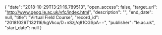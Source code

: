 {
  "date": "2018-10-29T13:21:16.789513", 
  "open_access": false, 
  "target_url": "http://www.geog.le.ac.uk/vfc/index.html", 
  "description": "", 
  "end_date": null, 
  "title": "Virtual Field Course", 
  "record_id": "20181029T132116/kgVkcu/D+nSzj/q81CGSpA==", 
  "publisher": "le.ac.uk", 
  "start_date": null
}

